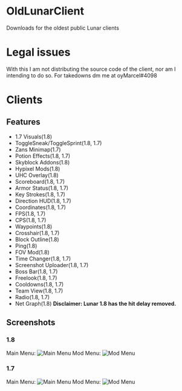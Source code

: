 # OldLunarClient
Downloads for the oldest public Lunar clients

# Legal issues
With this I am not distributing the source code of the client, nor am I intending to do so. For takedowns dm me at oyMarcel#4098

# Clients

## Features
- 1.7 Visuals(1.8)
- ToggleSneak/ToggleSprint(1.8, 1.7)
- Zans Minimap(1.7)
- Potion Effects(1.8, 1.7)
- Skyblock Addons(1.8)
- Hypixel Mods(1.8)
- UHC Overlay(1.8)
- Scoreboard(1.8, 1.7)
- Armor Status(1.8, 1.7)
- Key Strokes(1.8, 1.7)
- Direction HUD(1.8, 1.7)
- Coordinates(1.8, 1.7)
- FPS(1.8, 1.7)
- CPS(1.8, 1.7)
- Waypoints(1.8)
- Crosshair(1.8, 1.7)
- Block Outline(1.8)
- Ping(1.8)
- FOV Mod(1.8)
- Time Changer(1.8, 1.7)
- Screenshot Uploader(1.8, 1.7)
- Boss Bar(1.8, 1.7)
- Freelook(1.8, 1.7)
- Cooldowns(1.8, 1.7)
- Team View(1.8, 1.7)
- Radio(1.8, 1.7)
- Net Graph(1.8)
**Disclaimer: Lunar 1.8 has the hit delay removed.**

## Screenshots
### 1.8
Main Menu:
![Main Menu](https://github.com/oyMarcel/OldLunarClient/blob/main/assets/1.8/mainmenu.png)
Mod Menu:
![Mod Menu](https://github.com/oyMarcel/OldLunarClient/blob/main/assets/1.8/modmenu.png)

### 1.7
Main Menu:
![Main Menu](https://github.com/oyMarcel/OldLunarClient/blob/main/assets/1.7/mainmenu.png)
Mod Menu:
![Mod Menu](https://github.com/oyMarcel/OldLunarClient/blob/main/assets/1.7/modmenu.png)
